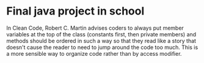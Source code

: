 # Final java project in school


In Clean Code, Robert C. Martin advises coders to always put member variables at the top of the class (constants first, then private members) and methods should be ordered in such a way so that they read like a story that doesn't cause the reader to need to jump around the code too much. This is a more sensible way to organize code rather than by access modifier.

